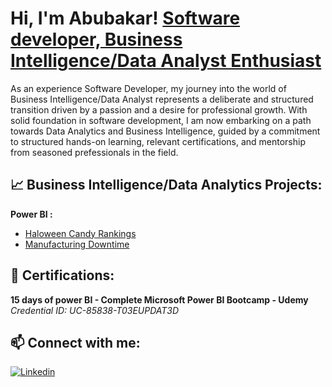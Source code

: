 # Hi, I'm Abubakar! [Software developer, Business Intelligence/Data Analyst Enthusiast]()

As an experience Software Developer, my journey into the world of Business Intelligence/Data Analyst represents a deliberate and structured transition driven by a passion
and a desire for professional growth. With solid foundation in software development, I am now embarking on a path towards Data Analytics and Business Intelligence, 
guided by a commitment to structured hands-on learning, relevant certifications, and mentorship from seasoned prefessionals in the field.


## :chart_with_upwards_trend: Business Intelligence/Data Analytics Projects:
**Power BI :**
- [Haloween Candy Rankings]()
- [Manufacturing Downtime]()

## 🥇 Certifications:
**15 days of power BI - Complete Microsoft Power BI Bootcamp - Udemy**
*Credential ID:  UC-85838-T03EUPDAT3D*






## 📫 Connect with me:
[![Linkedin](https://i.sstatic.net/gVE0j.png)](https://www.linkedin.com/in/abubakar-abdullahi/)
<!---
- 👋 Hi, I’m @princeabdul99
- 👀 I’m interested in ...
- 🌱 I’m currently learning ...
- 💞️ I’m looking to collaborate on ...
- 📫 How to reach me ...
- 😄 Pronouns: ...
- ⚡ Fun fact: ...
--->
<!---
princeabdul99/princeabdul99 is a ✨ special ✨ repository because its `README.md` (this file) appears on your GitHub profile.
You can click the Preview link to take a look at your changes.
--->

